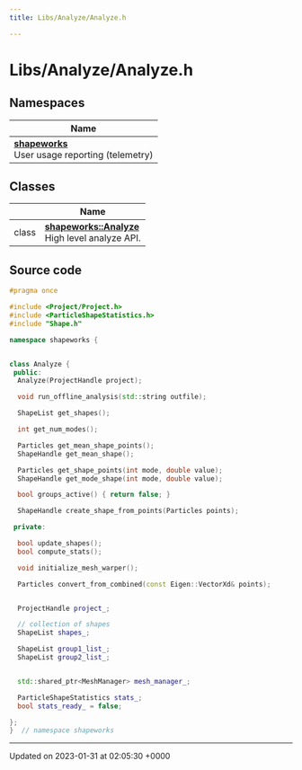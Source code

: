 ```yaml
---
title: Libs/Analyze/Analyze.h

---
```


# Libs/Analyze/Analyze.h



## Namespaces

| Name           |
| -------------- |
| **[shapeworks](../Namespaces/namespaceshapeworks.md)** <br>User usage reporting (telemetry)  |

## Classes

|                | Name           |
| -------------- | -------------- |
| class | **[shapeworks::Analyze](../Classes/classshapeworks_1_1Analyze.md)** <br>High level analyze API.  |




## Source code

```cpp
#pragma once

#include <Project/Project.h>
#include <ParticleShapeStatistics.h>
#include "Shape.h"

namespace shapeworks {


class Analyze {
 public:
  Analyze(ProjectHandle project);

  void run_offline_analysis(std::string outfile);

  ShapeList get_shapes();

  int get_num_modes();

  Particles get_mean_shape_points();
  ShapeHandle get_mean_shape();

  Particles get_shape_points(int mode, double value);
  ShapeHandle get_mode_shape(int mode, double value);

  bool groups_active() { return false; }

  ShapeHandle create_shape_from_points(Particles points);

 private:

  bool update_shapes();
  bool compute_stats();

  void initialize_mesh_warper();

  Particles convert_from_combined(const Eigen::VectorXd& points);


  ProjectHandle project_;

  // collection of shapes
  ShapeList shapes_;

  ShapeList group1_list_;
  ShapeList group2_list_;


  std::shared_ptr<MeshManager> mesh_manager_;

  ParticleShapeStatistics stats_;
  bool stats_ready_ = false;

};
}  // namespace shapeworks
```


-------------------------------

Updated on 2023-01-31 at 02:05:30 +0000
